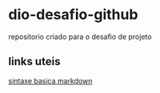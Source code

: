 # dio-desafio-github
repositorio criado para o desafio de projeto 

## links uteis
[sintaxe basica markdown](https://www.markdownguide.org/basic-syntax/)
